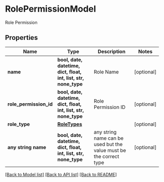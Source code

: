 # RolePermissionModel

Role Permission

## Properties
Name | Type | Description | Notes
------------ | ------------- | ------------- | -------------
**name** | **bool, date, datetime, dict, float, int, list, str, none_type** | Role Name | [optional] 
**role_permission_id** | **bool, date, datetime, dict, float, int, list, str, none_type** | Role Permission ID | [optional] 
**role_type** | [**RoleTypes**](RoleTypes.md) |  | [optional] 
**any string name** | **bool, date, datetime, dict, float, int, list, str, none_type** | any string name can be used but the value must be the correct type | [optional]

[[Back to Model list]](../README.md#documentation-for-models) [[Back to API list]](../README.md#documentation-for-api-endpoints) [[Back to README]](../README.md)


